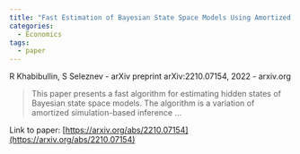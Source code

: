 ```yaml
---
title: "Fast Estimation of Bayesian State Space Models Using Amortized Simulation-Based Inference"
categories:
  - Economics
tags:
  - paper
---
```

R Khabibullin, S Seleznev - arXiv preprint arXiv:2210.07154, 2022 - arxiv.org

>This paper presents a fast algorithm for estimating hidden states of Bayesian state space models. The algorithm is a variation of amortized simulation-based inference …

Link to paper: [https://arxiv.org/abs/2210.07154](https://arxiv.org/abs/2210.07154)
